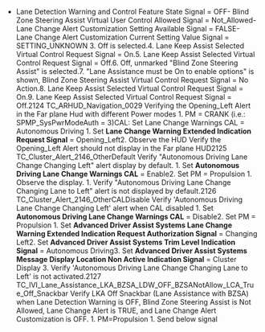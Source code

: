 - Lane Detection Warning and Control Feature State Signal = OFF- Blind Zone Steering Assist Virtual User Control Allowed Signal = Not_Allowed- Lane Change Alert Customization Setting Available Signal = FALSE- Lane Change Alert Customization Current Setting Value Signal = SETTING_UNKNOWN 3. Off is selected.4. Lane Keep Assist Selected Virtual Control Request Signal = On.5. Lane Keep Assist Selected Virtual Control Request Signal = Off.6. Off, unmarked "Blind Zone Steering Assist" is selected.7. "Lane Assistance must be On to enable options" is shown, Blind Zone Steering Assist Virtual Control Request Signal = No Action.8. Lane Keep Assist Selected Virtual Control Request Signal = On.9. Lane Keep Assist Selected Virtual Control Request Signal = Off.2124 TC_ARHUD_Navigation_0029 Verifying the Opening_Left Alert in the Far plane Hud with different Power modes 1. PM = CRANK (i.e.: SPMP_SysPwrModeAuth = 3)CAL: Set Lane Change Warnings CAL = Autonomous Driving 1. Set **Lane Change Warning Extended Indication Request Signal** = Opening_Left2. Observe the HUD Verify the Opening_Left Alert should not display in the Far plane HUD2125 TC_Cluster_Alert_2146_OtherDefault Verify "Autonomous Driving Lane Change Changing Left" alert display by default. 1. Set **Autonomous Driving Lane Change Warnings CAL** = Enable2. Set PM = Propulsion 1. Observe the display. 1. Verify "Autonomous Driving Lane Change Changing Lane to Left" alert is not displayed by default.2126 TC_Cluster_Alert_2146_OtherCALDisable Verify 'Autonomous Driving Lane Change Changing Left' alert when CAL disabled 1. Set **Autonomous Driving Lane Change Warnings CAL** = Disable2. Set PM = Propulsion 1. Set **Advanced Driver Assist Systems Lane Change Warning Extended Indication Request Authorization Signal** = Changing Left2. Set **Advanced Driver Assist Systems Trim Level Indication Signal** = Autonomous Driving3. Set **Advanced Driver Assist Systems Message Display Location Non Active Indication Signal** = Cluster Display 3. Verify 'Autonomous Driving Lane Change Changing Lane to Left' is not activated.2127 TC_IVI_Lane_Assistance_LKA_BZSA_LDW_OFF_BZSANotAllow_LCA_True_Off_Snackbar Verify LKA Off Snackbar (Lane Assistance with BZSA) when Lane Detection Warning is OFF, Blind Zone Steering Assist is Not Allowed, Lane Change Alert is TRUE, and Lane Change Alert Customization is OFF. 1. PM=Propulsion 1. Send below signal